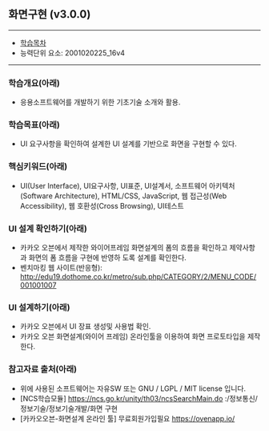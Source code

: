 ## 화면구현 (v3.0.0)
 
---

- [학습목차](https://github.com/miniplugin/human)
- 능력단위 요소: 2001020225_16v4

---

### 학습개요(아래)

- 응용소프트웨어를 개발하기 위한 기초기술 소개와 활용.

### 학습목표(아래)

- UI 요구사항을 확인하여 설계한 UI 설계를 기반으로 화면을 구현할 수 있다.

### 핵심키워드(아래)

- UI(User Interface), UI요구사항, UI표준, UI설계서, 소프트웨어 아키텍처(Software Architecture),
HTML/CSS, JavaScript, 웹 접근성(Web Accessibility), 웹 호환성(Cross Browsing), UI테스트 

### UI 설계 확인하기(아래)

- 카카오 오븐에서 제작한 와이어프레임 화면설계의 폼의 흐름을 확인하고 제약사항과 화면의 폼 흐름을 구현에 반영하
도록 설계를 확인한다. 
- 벤치마킹 웹 사이트(반응형): http://edu19.dothome.co.kr/metro/sub.php/CATEGORY/2/MENU_CODE/001001007

### UI 설계하기(아래)

- 카카오 오븐에서 UI 장표 생성및 사용법 확인.
- 카카오 오븐 화면설계(와이어 프레임) 온라인툴을 이용하여 화면 프로토타입을 제작한다.

### 참고자료 출처(아래)

- 위에 사용된 소프트웨어는 자유SW 또는 GNU / LGPL / MIT license 입니다.
- [NCS학습모듈] https://ncs.go.kr/unity/th03/ncsSearchMain.do :/정보통신/정보기술/정보기술개발/화면 구현
- [카카오오븐-화면설계 온라인 툴] 무료회원가입필요 https://ovenapp.io/

